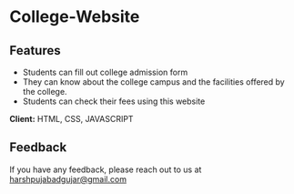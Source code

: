 # College-Website

## Features
- Students can fill out college admission form
- They can know about the college campus and the facilities offered by the college.
- Students can check their fees using this website

**Client:** HTML, CSS, JAVASCRIPT

## Feedback
If you have any feedback, please reach out to us at harshpujabadgujar@gmail.com



